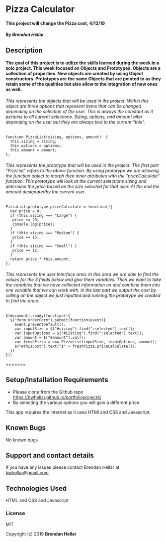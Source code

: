 # Pizza Calculator

#### This project will change the Pizza cost, 4/12/19


#### By _**Brendan Hellar**_

## Description


#### The goal of this project is to utilize the skills learned during the week in a solo project.  This week focused on Objects and Prototypes.  Objects are a collection of properties.  New objects are created by using Object constructors.  Prototypes are the same Objects that are pointed to as they retain some of the qualities but also allow to the integration of new ones as well.

###### This represents the objects that will be used in the project.  Within this object are three options that represent items that can be changed depending on the selection of the user.  This is always the constant as it pertains to all current selections.  Sizing, options, and amount alter depending on the user but they are always tied to the current "this".
```
function PizzaList(sizing, options, amount)  {
  this.sizing = sizing;
  this.options = options;
  this.amount = amount;
};
```
###### This represents the prototype that will be used in the project.  The first part "PizzList" refers to the above function.  By using prototype we are allowing the function object to morph their inner attributes with the "priceCalculate" function.  This prototype will look at the current selections sizing and determine the price based on the size selected for that user.  At the end the amount designatedby the current user.
```
PizzaList.prototype.priceCalculate = function(){
  var price = 0;
  if (this.sizing === "Large") {
   price += 20;
   console.log(price);
  }
  if (this.sizing === "Medium") {
   price += 15;
  }
  if (this.sizing === "Small") {
   price += 12;
  }
  return price * this.amount;
};
```
###### This represents the user Interface area.  In this area we are able to find the values for the 3 fields below and give them variables.  Then we want to take the variables that we have collected information on and combine them into one variable that we can work with.  In the last part we output the cost by calling on the object we just inputted and running the prototype we created to find the price.
```
$(document).ready(function(){
  $("form.orderForm").submit(function(event){
    event.preventDefault();
    var inputSize = $("#sizing").find(":selected").text();
    var inputOptions = $("#Listing").find(":selected").text();
    var amount = $("#amount").val();
    var freshPizza = new PizzaList(inputSize, inputOptions, amount);
    $("#thisCost").text("$" + freshPizza.priceCalculate());
  })
});
```
=======

## Setup/Installation Requirements

-   Please clone from the Github repo https://bwhellar.github.io/portfolioproject4/
-   By selecting the various options you will gain a different price.

This app requires the internet as it uses HTMl and CSS and Javascript.

## Known Bugs

No known bugs

## Support and contact details

If you have any issues please contact Brendan Hellar at bwhellar@gmail.com

## Technologies Used

HTML and CSS and Javascript

### License

MIT

Copyright (c) 2019 **Brendan Hellar**
